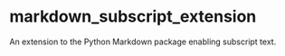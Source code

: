 markdown_subscript_extension
============================

An extension to the Python Markdown package enabling subscript text.
